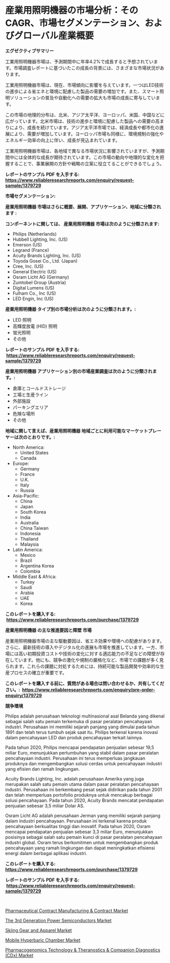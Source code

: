 <p><h1>産業用照明機器の市場分析：そのCAGR、市場セグメンテーション、およびグローバル産業概要</h1></p><p><strong>エグゼクティブサマリー</strong></p>
<p><p>工業用照明機器市場は、予測期間中に年率4.2%で成長すると予想されています。市場調査レポートに基づいたこの成長の背景には、さまざまな市場状況があります。</p><p>工業用照明機器市場は、現在、市場傾向に影響を与えています。一つはLED技術の進歩による省エネと環境に配慮した製品の需要の増加です。また、スマート照明ソリューションの普及や自動化への需要の拡大も市場の成長に寄与しています。</p><p>この市場の地理的分布は、北米、アジア太平洋、ヨーロッパ、米国、中国などに広がっています。北米市場は、技術の進歩と環境に配慮した製品への需要の高まりにより、成長を続けています。アジア太平洋市場では、経済成長や都市化の進展により、需要が増加しています。ヨーロッパ市場も同様に、環境規制の強化やエネルギー効率の向上に伴い、成長が見込まれています。</p><p>工業用照明機器市場は、各地域で異なる市場状況に影響されていますが、予測期間中には全体的な成長が期待されています。この市場の動向や地理的な変化を把握することで、事業展開の方針や戦略の立案に役立てることができるでしょう。</p></p>
<p><strong>レポートのサンプル PDF を入手する: <a href="https://www.reliableresearchreports.com/enquiry/request-sample/1379729">https://www.reliableresearchreports.com/enquiry/request-sample/1379729</a></strong></p>
<p><strong>市場セグメンテーション:</strong></p>
<p><strong> 産業用照明機器 市場はさらに概要、展開、アプリケーション、地域に分類されます :</strong></p>
<p><strong>コンポーネントに関しては、 産業用照明機器 市場は次のように分類されます: &nbsp;</strong></p>
<p><ul><li>Philips (Netherlands)</li><li>Hubbell Lighting, Inc. (US)</li><li>Emerson (US)</li><li>Legrand (France)</li><li>Acuity Brands Lighting, Inc. (US)</li><li>Toyoda Gosei Co., Ltd. (Japan)</li><li>Cree, Inc. (US)</li><li>General Electric (US)</li><li>Osram Licht AG (Germany)</li><li>Zumtobel Group (Austria)</li><li>Digital Lumens (US)</li><li>Fulham Co., Inc (US)</li><li>LED Engin, Inc (US)</li></ul></p>
<p><strong> 産業用照明機器 タイプ別の市場分析は次のように分類されます。:</strong></p>
<p><ul><li>LED 照明</li><li>高輝度放電 (HID) 照明</li><li>蛍光照明</li><li>その他</li></ul></p>
<p><strong>レポートのサンプル PDF を入手する: &nbsp;<a href="https://www.reliableresearchreports.com/enquiry/request-sample/1379729">https://www.reliableresearchreports.com/enquiry/request-sample/1379729</a></strong></p>
<p><strong> 産業用照明機器 アプリケーション別の市場産業調査は次のように分類されます。:</strong></p>
<p><ul><li>倉庫とコールドストレージ</li><li>工場と生産ライン</li><li>外部施設</li><li>パーキングエリア</li><li>危険な場所</li><li>その他</li></ul></p>
<p><strong>地域に関して言えば、産業用照明機器 地域ごとに利用可能なマーケットプレーヤーは次のとおりです。:</strong></p>
<p><ul>
    <li>
        North America:
        <ul>
            <li>United States</li>
            <li>Canada</li>
        </ul>
    </li>
    <li>
        Europe:
        <ul>
            <li>Germany</li>
            <li>France</li>
            <li>U.K.</li>
            <li>Italy</li>
            <li>Russia</li>
        </ul>
    </li>
    <li>
        Asia-Pacific:
        <ul>
            <li>China</li>
            <li>Japan</li>
            <li>South Korea</li>
            <li>India</li>
            <li>Australia</li>
            <li>China Taiwan</li>
            <li>Indonesia</li>
            <li>Thailand</li>
            <li>Malaysia</li>
        </ul>
    </li>
    <li>
        Latin America:
        <ul>
            <li>Mexico</li>
            <li>Brazil</li>
            <li>Argentina Korea</li>
            <li>Colombia</li>
        </ul>
    </li>
    <li>
        Middle East & Africa:
        <ul>
            <li>Turkey</li>
            <li>Saudi</li>
            <li>Arabia</li>
            <li>UAE</li>
            <li>Korea</li>
        </ul>
    </li>
    </ul></p>
<p><strong>このレポートを購入する: &nbsp;<a href="https://www.reliableresearchreports.com/purchase/1379729">https://www.reliableresearchreports.com/purchase/1379729</a></strong></p>
<p><strong>産業用照明機器 の主な推進要因と障壁 市場</strong></p>
<p><p>産業用照明機器市場の主な駆動要因は、省エネ効果や環境への配慮があります。さらに、最新技術の導入やデジタル化の進展も市場を推進しています。一方、市場には高い初期投資コストや技術の変化に対する適応能力の不足などの障壁が存在しています。他にも、競争の激化や規制の厳格化など、市場での課題が多く見られます。これらの課題に対処するためには、持続可能な製品開発や効率的な生産プロセスの確立が重要です。</p></p>
<p><strong>このレポートを購入する前に、質問がある場合は問い合わせるか、共有してください。:&nbsp; <a href="https://www.reliableresearchreports.com/enquiry/pre-order-enquiry/1379729">https://www.reliableresearchreports.com/enquiry/pre-order-enquiry/1379729</a></strong></p>
<p><strong>競争環境</strong></p>
<p><p>Philips adalah perusahaan teknologi multinasional asal Belanda yang dikenal sebagai salah satu pemain terkemuka di pasar peralatan pencahayaan industri. Perusahaan ini memiliki sejarah panjang yang dimulai pada tahun 1891 dan telah terus tumbuh sejak saat itu. Philips terkenal karena inovasi dalam pencahayaan LED dan produk pencahayaan terkait lainnya. </p><p>Pada tahun 2020, Philips mencapai pendapatan penjualan sebesar 19,5 miliar Euro, menunjukkan pertumbuhan yang stabil dalam pasar peralatan pencahayaan industri. Perusahaan ini terus memperluas jangkauan produknya dan mengembangkan solusi cerdas untuk pencahayaan industri yang efisien dan ramah lingkungan.</p><p>Acuity Brands Lighting, Inc. adalah perusahaan Amerika yang juga merupakan salah satu pemain utama dalam pasar peralatan pencahayaan industri. Perusahaan ini berkembang pesat sejak didirikan pada tahun 2001 dan telah memperluas portofolio produknya untuk mencakup berbagai solusi pencahayaan. Pada tahun 2020, Acuity Brands mencatat pendapatan penjualan sebesar 3,5 miliar Dolar AS.</p><p>Osram Licht AG adalah perusahaan Jerman yang memiliki sejarah panjang dalam industri pencahayaan. Perusahaan ini terkenal karena produk pencahayaan berkualitas tinggi dan inovatif. Pada tahun 2020, Osram mencapai pendapatan penjualan sebesar 3,3 miliar Euro, menunjukkan posisinya sebagai salah satu pemain kunci di pasar peralatan pencahayaan industri global. Osram terus berkomitmen untuk mengembangkan produk pencahayaan yang ramah lingkungan dan dapat meningkatkan efisiensi energi dalam berbagai aplikasi industri.</p></p>
<p><strong>このレポートを購入する: &nbsp; <a href="https://www.reliableresearchreports.com/purchase/1379729">https://www.reliableresearchreports.com/purchase/1379729</a></strong></p>
<p><strong>レポートのサンプル PDF を入手する: &nbsp;<a href="https://www.reliableresearchreports.com/enquiry/request-sample/1379729">https://www.reliableresearchreports.com/enquiry/request-sample/1379729</a></strong><strong></strong></p>
<p>&nbsp;</p>
<p><p><a href="https://noble-drawer-34c.notion.site/Pharmaceutical-Contract-Manufacturing-Contract-Market-Analysis-Examines-its-Scope-on-Growth-Opport-b1dcf97c425042fca5466ea16ecd4133">Pharmaceutical Contract Manufacturing & Contract Market</a></p><p><a href="https://view.publitas.com/reportprime-1/the-3rd-generation-power-semiconductors-market-growth-market-trends-covid-19-impact-and-forecasts-for-period-from-2024-2031/">The 3rd Generation Power Semiconductors Market</a></p><p><a href="https://view.publitas.com/reportprime-1/skiing-gear-and-apparel-market-size-focuses-on-market-dynamics-in-depth-analysis-and-future-projections-of-its-market-forecasted-for-period-from-2024-to-2031/">Skiing Gear and Apparel Market</a></p><p><a href="https://github.com/Sarissaschmalingtr6fz2739/Market-Research-Report-List-1/blob/main/mobile-hyperbaric-chamber-market.md">Mobile Hyperbaric Chamber Market</a></p><p><a href="https://three-jumbo-f6d.notion.site/Pharmacogenomics-Technology-Theranostics-Companion-Diagnostics-CDx-Market-Size-Growth-and-For-7b9966e468c94bcfbab44d749583ade1">Pharmacogenomics Technology & Theranostics & Companion Diagnostics (CDx) Market</a></p></p>